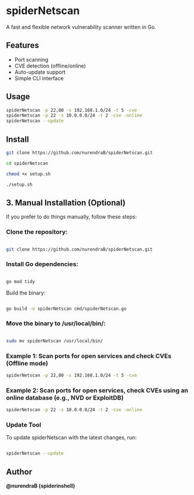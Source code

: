 # spiderNetscan

A fast and flexible network vulnerability scanner written in Go.

## Features
- Port scanning
- CVE detection (offline/online)
- Auto-update support
- Simple CLI interface

## Usage
```bash
spiderNetscan -p 22,80 -s 192.168.1.0/24 -t 5 -cve
spiderNetscan -p 22 -s 10.0.0.0/24 -t 2 -cve -online
spiderNetscan --update
```

## Install
```bash
git clone https://github.com/nurendraB/spiderNetscan.git

cd spiderNetscan

chmod +x setup.sh

./setup.sh
```

## 3. Manual Installation (Optional)
If you prefer to do things manually, follow these steps:

### Clone the repository:

```bash

git clone https://github.com/nurendraB/spiderNetscan.git

```
### Install Go dependencies:

```bash

go mod tidy

```
Build the binary:

```bash

go build -o spiderNetscan cmd/spiderNetscan.go

```
### Move the binary to /usr/local/bin/:

``` bash

sudo mv spiderNetscan /usr/local/bin/
```

### Example 1: Scan ports for open services and check CVEs (Offline mode)
```bash
spiderNetscan -p 22,80 -s 192.168.1.0/24 -t 5 -cve
```
### Example 2: Scan ports for open services, check CVEs using an online database (e.g., NVD or ExploitDB)

``` bash
spiderNetscan -p 22 -s 10.0.0.0/24 -t 2 -cve -online
```
### Update Tool
To update spiderNetscan with the latest changes, run:
```bash

spiderNetscan --update

```

## Author
**@nurendraB (spiderinshell)**
